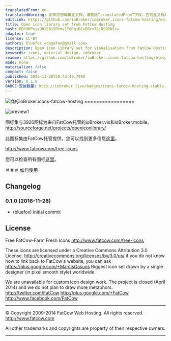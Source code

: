 ```yaml
---
translatedFrom: en
translatedWarning: 如果您想编辑此文档，请删除“translatedFrom”字段，否则此文档将再次自动翻译
editLink: https://github.com/ioBroker/ioBroker.icons-fatcow-hosting/edit/master//README.md
title: Open icon library set from FatCow Hosting
hash: HDh9KPxjxO0iEBiSRrmv1Y6RgjD1xEBrv78jDSOINIc=
adapter: true
license: CC-BY
authors: bluefox <dogafox@gmail.com>
description: Open icon library set for visualisation from FatCow Hosting
keywords: icons, material design, ioBroker
readme: https://github.com/ioBroker/ioBroker.icons-fatcow-hosting/blob/master/README.md
mode: none
materialize: false
compact: false
published: 2016-11-28T20:43:40.799Z
version: 0.1.0
BADGE-安装数量: http://iobroker.live/badges/icons-fatcow-hosting-stable.svg
---
```

![商标](zh-cn/adapterref/iobroker.icons-fatcow-hosting/../../../en/adapterref/iobroker.icons-fatcow-hosting/admin/icons-fatcow-hosting.png)ioBroker.icons-fatcow-hosting =================


![preview1](zh-cn/adapterref/iobroker.icons-fatcow-hosting/../../../en/adapterref/iobroker.icons-fatcow-hosting/img/preview1.png)

图标集与3926图标为来自FatCow托管的ioBroker.vis和ioBroker.mobile。
http://sourceforge.net/projects/openiconlibrary/

此图标集由FatCow托管提供。您可以找到更多信息[这里](http://www.fatcow.com/free-icons)。

http://www.fatcow.com/free-icons

您可以检查所有图标[这里](ICONLIST.md)。

＃＃＃ 如何使用

## Changelog
### 0.1.0 (2016-11-28)
* (bluefox) initial commit

## License
Free FatCow-Farm Fresh Icons
http://www.fatcow.com/free-icons

These icons are licensed under a Creative Commons Attribution 3.0 License.
http://creativecommons.org/licenses/by/3.0/us/ if you do not know how to link
back to FatCow's website, you can ask https://plus.google.com/+MarcisGasuns
Biggest icon set drawn by a single designer (in pixel smooth style) worldwide.

We are unavailable for custom icon design work. The project is
closed (April 2014) and we do not plan to draw more metaphors.
http://twitter.com/FatCow
http://plus.google.com/+FatCow
http://www.facebook.com/FatCow

---------------------------------------------------------------------------------

© Copyright 2009-2014 FatCow Web Hosting. All rights reserved.
http://www.fatcow.com

All other trademarks and copyrights
are property of their respective owners.

---------------------------------------------------------------------------------